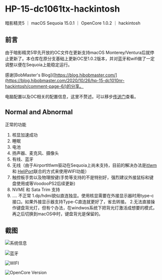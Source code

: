 # HP-15-dc1061tx-hackintosh
暗影精灵5 ｜ macOS Sequoia 15.0.1  ｜ OpenCore 1.0.2 ｜ hackintosh

## 前言
由于暗影精灵5早先开放的OC文件在更新支持macOS Monterey/Ventura后就停止更新了。本仓库在原分支基础上更新OC至1.0.2版本，并对蓝牙和wifi做了一定调整以便在Sequoia上能稳定运行。

感谢[BobMaster's Blog]([https://blog.hibobmaster.com/](https://blog.hibobmaster.com/2020/10/26/hp-15-dc1010nr-hackintosh/comment-page-6/)的分享。

电脑配置以及OC相关的配置信息，这里不赘述。可以移步[传送门](https://blog.hibobmaster.com/2020/10/26/hp-15-dc1010nr-hackintosh/comment-page-6/)查看。

## Normal and Abnormal
正常的功能
1. 核显加速成功
2. 睡眠
3. 电池
4. 扬声器、麦克风、摄像头
5. 有线、蓝牙
6. 无线（由于AirportItlwm驱动在Sequoia上尚未支持，目前的解决办法是[itlwm](https://github.com/OpenIntelWireless/itlwm) 和  [HeliPort](https://github.com/OpenIntelWireless/HeliPort/releases/download/v1.5.0/HeliPort.dmg)联合的方式来使用WIFI功能）
7. 触控板手势以及物理按键(手势等支持的不是特别好，强烈建议外接鼠标和键盘使用或等VoodooPS2后续更新)
8. NVME 和 Sata Trim 支持
9. ….
不正常
1.dp/hdmi貌似直连独显。使用核显需要在外接显示器时用type-c接口。如果外接显示器支持Type-C直连就更好了，省去转接。
2.无法直接操作键盘背光灯，但有个办法，在windwos系统下把背光灯激活成想要的模式，再之后切换到macOS中时，键盘背光是保留的。

## 截图
![系统信息](https://github.com/user-attachments/assets/de2775ed-20b5-4087-b176-e631934d551c)

![蓝牙](https://github.com/user-attachments/assets/8613bf9d-2867-4ee4-9da2-bbe81590ef13)

![WIFI](https://github.com/user-attachments/assets/afd74f6b-a009-4782-a1bc-e4cd64e5c98e)

![OpenCore Version](https://github.com/user-attachments/assets/7c91c7be-9e70-4b25-89bc-6d35885096f6)
